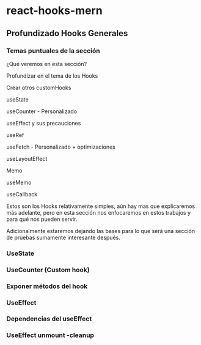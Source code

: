 # react-hooks-mern

## Profundizado Hooks Generales

### Temas puntuales de la sección

¿Qué veremos en esta sección?

Profundizar en el tema de los Hooks

Crear otros customHooks

useState

useCounter - Personalizado

useEffect y sus precauciones

useRef

useFetch - Personalizado + optimizaciones

useLayoutEffect

Memo

useMemo

useCallback

Estos son los Hooks relativamente simples, aún hay mas que explicaremos más adelante, pero en esta sección nos enfocaremos en estos trabajos y para qué nos pueden servir.

Adicionalmente estaremos dejando las bases para lo que será una sección de pruebas sumamente interesante después.

### UseState

### UseCounter (Custom hook)

### Exponer métodos del hook

### UseEffect

### Dependencias del useEffect

### UseEffect unmount -cleanup

